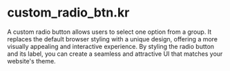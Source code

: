 # custom_radio_btn.kr
A custom radio button allows users to select one option from a group. It replaces the default browser styling with a unique design, offering a more visually appealing and interactive experience. By styling the radio button and its label, you can create a seamless and attractive UI that matches your website's theme.

